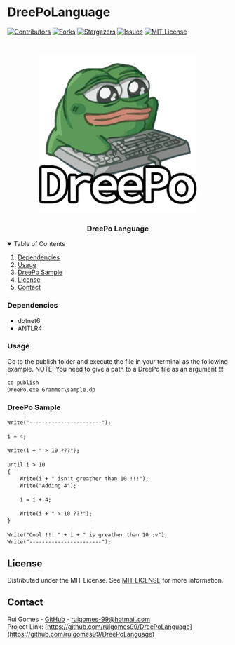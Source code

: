 # DreePoLanguage
[![Contributors][contributors-shield]][contributors-url]
[![Forks][forks-shield]][forks-url]
[![Stargazers][stars-shield]][stars-url]
[![Issues][issues-shield]][issues-url]
[![MIT License][license-shield]][license-url]


<!-- PROJECT LOGO -->
<br />
<p align="center">
  <a href="https://github.com/ruigomes99/DreePoLanguage">
    <img src="images/DreePoLogo.png" alt="Logo" width="360" height="360">
  </a>

  <h3 align="center">DreePo Language</h3>
</p>


<!-- TABLE OF CONTENTS -->
<details open="open">
  <summary>Table of Contents</summary>
  <ol>
    <li><a href="#dependencies">Dependencies</a></li>
    <li><a href="#usage">Usage</a></li>
    <li><a href="#dreepo-sample">DreePo Sample</a></li>
    <li><a href="#license">License</a></li>
    <li><a href="#contact">Contact</a></li>
  </ol>
</details>


### Dependencies
- dotnet6
- ANTLR4


### Usage
Go to the publish folder and execute the file in your terminal as the following example.
NOTE: You need to give a path to a DreePo file as an argument !!!
```shell
cd publish
DreePo.exe Grammer\sample.dp
```

### DreePo Sample

```shell
Write("-----------------------");

i = 4;

Write(i + " > 10 ???");

until i > 10
{
    Write(i + " isn't greather than 10 !!!");
    Write("Adding 4");

    i = i + 4;

    Write(i + " > 10 ???");
}

Write("Cool !!! " + i + " is greather than 10 :v");
Write("-----------------------");
```


## License

Distributed under the MIT License. See [MIT LICENSE](https://choosealicense.com/licenses/mit/) for more information.


## Contact

Rui Gomes -  [GitHub](https://github.com/ruigomes99) - ruigomes-99@hotmail.com
<br />Project Link: [https://github.com/ruigomes99/DreePoLanguage](https://github.com/ruigomes99/DreePoLanguage)


<!-- MARKDOWN LINKS & IMAGES -->
<!-- https://www.markdownguide.org/basic-syntax/#reference-style-links -->
[contributors-shield]: https://img.shields.io/github/contributors/ruigomes99/DreePoLanguage.svg?style=for-the-badge
[contributors-url]: https://github.com/ruigomes99/DreePoLanguage/graphs/contributors
[forks-shield]: https://img.shields.io/github/forks/ruigomes99/DreePoLanguage.svg?style=for-the-badge
[forks-url]: https://github.com/ruigomes99/DreePoLanguage/network/members
[stars-shield]: https://img.shields.io/github/stars/ruigomes99/DreePoLanguage.svg?style=for-the-badge
[stars-url]: https://github.com/ruigomes99/DreePoLanguage/stargazers
[issues-shield]: https://img.shields.io/github/issues/ruigomes99/DreePoLanguage.svg?style=for-the-badge
[issues-url]: https://github.com/ruigomes99/DreePoLanguage/issues
[license-shield]: https://img.shields.io/github/license/ruigomes99/DreePoLanguage.svg?style=for-the-badge
[license-url]: https://github.com/ruigomes99/DreePoLanguage/blob/main/LICENSE